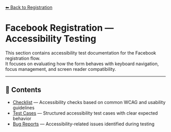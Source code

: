 [⬅ Back to Registration](../README.md)

# Facebook Registration — Accessibility Testing

This section contains accessibility test documentation for the Facebook registration flow.  
It focuses on evaluating how the form behaves with keyboard navigation, focus management, and screen reader compatibility.

---

## 📁 Contents

- [Checklist](./checklist) — Accessibility checks based on common WCAG and usability guidelines  
- [Test Cases](./test_cases) — Structured accessibility test cases with clear expected behavior  
- [Bug Reports](./bug_reports) — Accessibility-related issues identified during testing
